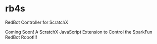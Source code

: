 # rb4s
RedBot Controller for ScratchX

Coming Soon!
A ScratchX JavaScript Extension to Control the SparkFun RedBot Robot!!!